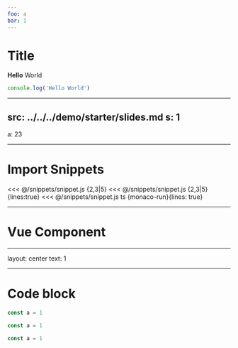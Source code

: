 ```yaml
---
foo: a
bar: 1
---
```


# Title

**Hello** World

[](./a)

```ts {a}
console.log('Hello World')
```

---
src: ../../../demo/starter/slides.md
s: 1
---

a: 23

---

# Import Snippets

<<< @/snippets/snippet.js {2,3|5}
<<< @/snippets/snippet.js {2,3|5}{lines:true}
<<< @/snippets/snippet.js ts {monaco-run}{lines: true}

---

# Vue Component

<div title="1" />
<Comp :x="1" />

---

layout: center
text: 1

---

# Code block

```ts {1,2|3}
const a = 1
```

```ts twoslash {1,2|3}
const a = 1
```

```ts {moanco-run}{showOutputAt: '+1'}
const a = 1
```
